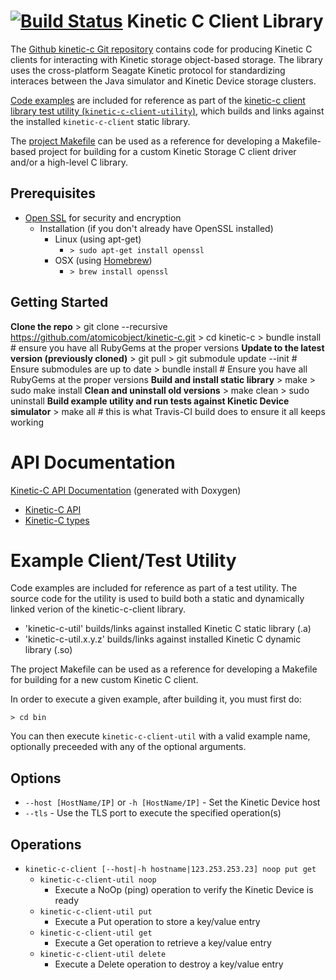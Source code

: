 [![Build Status](http://travis-ci.org/atomicobject/kinetic-c.png?branch=master)](http://travis-ci.org/atomicobject/kinetic-c)
Kinetic C Client Library
========================
The [Github kinetic-c Git repository](https://github.com/Seagate/kinetic-c) contains code for producing Kinetic C clients for interacting with Kinetic storage object-based storage. The library uses the cross-platform Seagate Kinetic protocol for standardizing interaces between the Java simulator and Kinetic Device storage clusters.

[Code examples](https://github.com/Seagate/kinetic-c/tree/master/src/utility/examples) are included for reference as part of the [kinetic-c client library test utility (`kinetic-c-client-utility`)](https://github.com/Seagate/kinetic-c/tree/master/src/utility), which builds and links against the installed `kinetic-c-client` static library.

The [project Makefile](https://github.com/Seagate/kinetic-c/blob/master/Makefile) can be used as a reference for developing a Makefile-based project for building for a custom Kinetic Storage C client driver and/or a high-level C library.

Prerequisites
-------------
* [Open SSL](https://www.openssl.org/) for security and encryption
    * Installation (if you don't already have OpenSSL installed)
        * Linux (using apt-get)
            * `> sudo apt-get install openssl`
        * OSX (using [Homebrew](http://brew.sh/))
            * `> brew install openssl`

Getting Started
---------------
**Clone the repo**
    > git clone --recursive https://github.com/atomicobject/kinetic-c.git
    > cd kinetic-c
    > bundle install # ensure you have all RubyGems at the proper versions
**Update to the latest version (previously cloned)**
    > git pull
    > git submodule update --init # Ensure submodules are up to date
    > bundle install # Ensure you have all RubyGems at the proper versions
**Build and install static library**
    > make
    > sudo make install
**Clean and uninstall old versions**
    > make clean
    > sudo uninstall
**Build example utility and run tests against Kinetic Device simulator**
    > make all # this is what Travis-CI build does to ensure it all keeps working

API Documentation
=================
[Kinetic-C API Documentation](http://seagate.github.io/kinetic-c) (generated with Doxygen)
* [Kinetic-C API](http://seagate.github.io/kinetic-c/kinetic__client_8h.html)
* [Kinetic-C types](http://seagate.github.io/kinetic-c/kinetic__types_8h.html)

Example Client/Test Utility
===========================
Code examples are included for reference as part of a test utility. The source code for the utility is used to build both a static and dynamically linked verion of the kinetic-c-client library.

* 'kinetic-c-util' builds/links against installed Kinetic C static library (.a)
* 'kinetic-c-util.x.y.z' builds/links against installed Kinetic C dynamic library (.so)

The project Makefile can be used as a reference for developing a Makefile for building for a new custom Kinetic C client.

In order to execute a given example, after building it, you must first do:

    > cd bin

You can then execute `kinetic-c-client-util` with a valid example name, optionally preceeded with any of the optional arguments.

Options
-------
* `--host [HostName/IP]` or `-h [HostName/IP]` - Set the Kinetic Device host
* `--tls` - Use the TLS port to execute the specified operation(s)

Operations
----------
* `kinetic-c-client [--host|-h hostname|123.253.253.23] noop put get`
    * `kinetic-c-client-util noop`
        * Execute a NoOp (ping) operation to verify the Kinetic Device is ready
    * `kinetic-c-client-util put`
        * Execute a Put operation to store a key/value entry
    * `kinetic-c-client-util get`
        * Execute a Get operation to retrieve a key/value entry
    * `kinetic-c-client-util delete`
        * Execute a Delete operation to destroy a key/value entry
